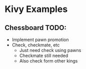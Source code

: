 # Kivy Examples

## Chessboard TODO:
- Implement pawn promotion
- Check, checkmate, etc
  - Just need check using pawns
  - Checkmate still needed
  - Also check form other kings
